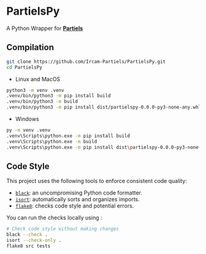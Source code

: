 # PartielsPy
A Python Wrapper for **[Partiels](https://github.com/Ircam-Partiels/Partiels)**

## Compilation
```sh
git clone https://github.com/Ircam-Partiels/PartielsPy.git
cd PartielsPy
```
- Linux and MacOS
```sh
python3 -m venv .venv
.venv/bin/python3 -m pip install build
.venv/bin/python3 -m build
.venv/bin/python3 -m pip install dist/partielspy-0.0.0-py3-none-any.whl
```
- Windows
```sh
py -m venv .venv
.venv\Scripts\python.exe -m pip install build
.venv\Scripts\python.exe -m build
.venv\Scripts\python.exe -m pip install dist\partielspy-0.0.0-py3-none-any.whl
```

## Code Style
This project uses the following tools to enforce consistent code quality:

- [`black`](https://black.readthedocs.io/en/stable/): an uncompromising Python code formatter.
- [`isort`](https://pycqa.github.io/isort/): automatically sorts and organizes imports.
- [`flake8`](https://flake8.pycqa.org/): checks code style and potential errors.

You can run the checks locally using :
```bash
# Check code style without making changes
black --check .
isort --check-only .
flake8 src tests
```

